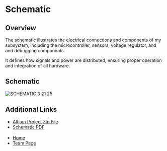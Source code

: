 # Schematic
## Overview

The schematic illustrates the electrical connections and components of my subsystem, 
including the microcontroller, sensors, voltage regulator, and and debugging components. 

It defines how signals and power are distributed, ensuring proper operation and 
integration of all hardware. 

## Schematic
![SCHEMATIC 3 21 25](https://github.com/user-attachments/assets/e0d77580-7536-4aaa-9702-b749a3f9d5d9)


<h2>Additional Links</h2>
<ul>
    <li><a href="https://arizonastateu-my.sharepoint.com/:u:/g/personal/jasmi157_sundevils_asu_edu/EWWkXT60KXFAiQLyM4b5qvYB96uTBGaacAUU-4yNTuHjjw?e=3tkrU9">Altium Project Zip File</a></li>
    <li><a href="https://github.com/user-attachments/files/19400977/3.21.25.schematic.pdf">Schematic PDF</a></li> <br>
    <li><a href="https://juliasmith141414.github.io/">Home</a></li>
    <li><a href="https://egr314-2025-s-301.github.io/main-page/">Team Page</a></li>
</ul>
